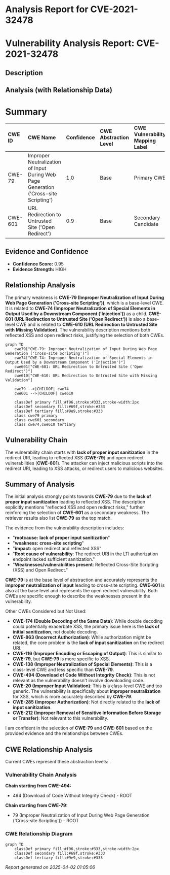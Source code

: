 # Analysis Report for CVE-2021-32478

# Vulnerability Analysis Report: CVE-2021-32478

## Description



## Analysis (with Relationship Data)

# Summary
| CWE ID  | CWE Name                                                                     | Confidence | CWE Abstraction Level | CWE Vulnerability Mapping Label | CWE-Vulnerability Mapping Notes |
| :-------- | :--------------------------------------------------------------------------- | :--------- | :-------------------- | :------------------------------ | :------------------------------ |
| CWE-79  | Improper Neutralization of Input During Web Page Generation ('Cross-site Scripting') | 1.0        | Base                  | Primary CWE                   | Allowed                       |
| CWE-601 | URL Redirection to Untrusted Site ('Open Redirect')                          | 0.9        | Base                  | Secondary Candidate             | Allowed                       |

## Evidence and Confidence

*   **Confidence Score:** 0.95
*   **Evidence Strength:** HIGH

## Relationship Analysis
The primary weakness is **CWE-79 (Improper Neutralization of Input During Web Page Generation ('Cross-site Scripting'))**, which is a base-level CWE. It is related to **CWE-74 (Improper Neutralization of Special Elements in Output Used by a Downstream Component ('Injection'))** as a child. **CWE-601 (URL Redirection to Untrusted Site ('Open Redirect'))** is also a base-level CWE and is related to **CWE-610 (URL Redirection to Untrusted Site with Missing Validation)**. The vulnerability description mentions both reflected XSS and open redirect risks, justifying the selection of both CWEs.

```mermaid
graph TD
    cwe79["CWE-79: Improper Neutralization of Input During Web Page Generation ('Cross-site Scripting')"]
    cwe74["CWE-74: Improper Neutralization of Special Elements in Output Used by a Downstream Component ('Injection')"]
    cwe601["CWE-601: URL Redirection to Untrusted Site ('Open Redirect')"]
    cwe610["CWE-610: URL Redirection to Untrusted Site with Missing Validation"]

    cwe79 -->|CHILDOF| cwe74
    cwe601 -->|CHILDOF| cwe610

    classDef primary fill:#f96,stroke:#333,stroke-width:2px
    classDef secondary fill:#69f,stroke:#333
    classDef tertiary fill:#9e9,stroke:#333
    class cwe79 primary
    class cwe601 secondary
    class cwe74,cwe610 tertiary
```

## Vulnerability Chain
The vulnerability chain starts with **lack of proper input sanitization** in the redirect URI, leading to reflected XSS (**CWE-79**) and open redirect vulnerabilities (**CWE-601**). The attacker can inject malicious scripts into the redirect URI, leading to XSS attacks, or redirect users to malicious websites.

## Summary of Analysis
The initial analysis strongly points towards **CWE-79** due to the **lack of proper input sanitization** leading to reflected XSS. The description explicitly mentions "reflected XSS and open redirect risks," further reinforcing the selection of **CWE-601** as a secondary weakness. The retriever results also list **CWE-79** as the top match.

The evidence from the vulnerability description includes:
- "**rootcause:** **lack of proper input sanitization**"
- "**weakness:** **cross-site scripting**"
- "**impact:** open redirect and reflected XSS"
- "**Root cause of vulnerability**: The redirect URI in the LTI authorization endpoint lacked sufficient sanitization."
- "**Weaknesses/vulnerabilities present**: Reflected Cross-Site Scripting (XSS) and Open Redirect."

**CWE-79** is at the base level of abstraction and accurately represents the **improper neutralization of input** leading to cross-site scripting. **CWE-601** is also at the base level and represents the open redirect vulnerability. Both CWEs are specific enough to describe the weaknesses present in the vulnerability.

Other CWEs Considered but Not Used:

*   **CWE-174 (Double Decoding of the Same Data)**: While double decoding could potentially exacerbate XSS, the primary issue here is the **lack of initial sanitization**, not double decoding.
*   **CWE-863 (Incorrect Authorization)**: While authorization might be related, the core problem is the **lack of input sanitization** on the redirect URI.
*   **CWE-116 (Improper Encoding or Escaping of Output)**: This is similar to **CWE-79**, but **CWE-79** is more specific to XSS.
*   **CWE-138 (Improper Neutralization of Special Elements)**: This is a class-level CWE and less specific than **CWE-79**.
*   **CWE-494 (Download of Code Without Integrity Check)**: This is not relevant as the vulnerability doesn't involve downloading code.
*   **CWE-20 (Improper Input Validation)**: This is a class-level CWE and too generic. The vulnerability is specifically about **improper neutralization** for XSS, which is more accurately described by **CWE-79**.
*   **CWE-285 (Improper Authorization)**: Not directly related to the **lack of input sanitization**.
*   **CWE-212 (Improper Removal of Sensitive Information Before Storage or Transfer)**: Not relevant to this vulnerability.

I am confident in the selection of **CWE-79** and **CWE-601** based on the provided evidence and the relationships between CWEs.


## CWE Relationship Analysis

Current CWEs represent these abstraction levels: .


### Vulnerability Chain Analysis

**Chain starting from CWE-494:**
- 494 (Download of Code Without Integrity Check) - ROOT


**Chain starting from CWE-79:**
- 79 (Improper Neutralization of Input During Web Page Generation ('Cross-site Scripting')) - ROOT



### CWE Relationship Diagram

```mermaid
graph TD
    classDef primary fill:#f96,stroke:#333,stroke-width:2px
    classDef secondary fill:#69f,stroke:#333
    classDef tertiary fill:#9e9,stroke:#333
```



*Report generated on 2025-04-02 01:05:06*

